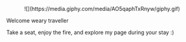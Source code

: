 <p align = center>
  ![](https://media.giphy.com/media/AO5qaphTxRnyw/giphy.gif)
</p>
Welcome weary traveller

Take a seat, enjoy the fire, and explore my page during your stay :)
